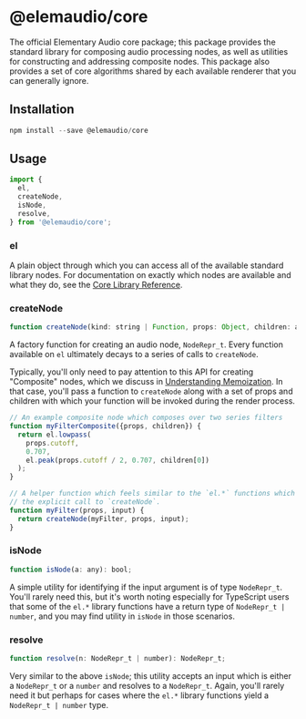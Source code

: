# @elemaudio/core

The official Elementary Audio core package; this package provides the standard library for composing
audio processing nodes, as well as utilities for constructing and addressing composite nodes. This package
also provides a set of core algorithms shared by each available renderer that you can generally ignore.

## Installation

```js
npm install --save @elemaudio/core
```

## Usage

```js
import {
  el,
  createNode,
  isNode,
  resolve,
} from '@elemaudio/core';
```

### el

A plain object through which you can access all of the available standard library nodes. For
documentation on exactly which nodes are available and what they do, see the [Core Library Reference](../LibraryIndex.md).

### createNode

```js
function createNode(kind: string | Function, props: Object, children: array<NodeRepr_t | number>): NodeRepr_t;
```

A factory function for creating an audio node, `NodeRepr_t`. Every function available on `el` ultimately decays
to a series of calls to `createNode`.

Typically, you'll only need to pay attention to this API for creating "Composite" nodes, which we discuss in
[Understanding Memoization](../guides/Understanding_Memoization.md). In that case, you'll pass a function to `createNode`
along with a set of props and children with which your function will be invoked during the render process.

```js
// An example composite node which composes over two series filters
function myFilterComposite({props, children}) {
  return el.lowpass(
    props.cutoff,
    0.707,
    el.peak(props.cutoff / 2, 0.707, children[0])
  );
}

// A helper function which feels similar to the `el.*` functions which hides away
// the explicit call to `createNode`.
function myFilter(props, input) {
  return createNode(myFilter, props, input);
}
```

### isNode

```js
function isNode(a: any): bool;
```

A simple utility for identifying if the input argument is of type `NodeRepr_t`. You'll rarely need this,
but it's worth noting especially for TypeScript users that some of the `el.*` library functions have
a return type of `NodeRepr_t | number`, and you may find utility in `isNode` in those scenarios.


### resolve

```js
function resolve(n: NodeRepr_t | number): NodeRepr_t;
```

Very similar to the above `isNode`; this utility accepts an input which is either a `NodeRepr_t` or a `number`
and resolves to a `NodeRepr_t`. Again, you'll rarely need it but perhaps for cases where the `el.*` library
functions yield a `NodeRepr_t | number` type.
